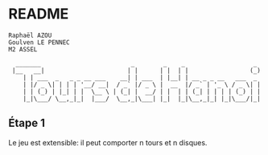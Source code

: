 # README
```
Raphaël AZOU
Goulven LE PENNEC
M2 ASSEL
```
```
  _______                         _        _    _                   _ 
 |__   __|                       | |      | |  | |                 (_)
    | | ___  _   _ _ __ ___    __| | ___  | |__| | __ _ _ __   ___  _ 
    | |/ _ \| | | | '__/ __|  / _` |/ _ \ |  __  |/ _` | '_ \ / _ \| |
    | | (_) | |_| | |  \__ \ | (_| |  __/ | |  | | (_| | | | | (_) | |
    |_|\___/ \__,_|_|  |___/  \__,_|\___| |_|  |_|\__,_|_| |_|\___/|_|
```


## Étape 1
Le jeu est extensible: il peut comporter n tours et n disques.

